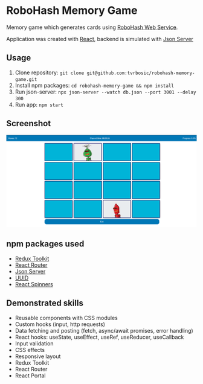 # RoboHash Memory Game
Memory game which generates cards using [RoboHash Web Service](https://robohash.org/).

Application was created with [React](https://reactjs.org/), backend is simulated with [Json Server](https://github.com/typicode/json-server)

## Usage
1. Clone repository: `git clone git@github.com:tvrbosic/robohash-memory-game.git`
2. Install npm packages: `cd robohash-memory-game && npm install`
3. Run json-server: `npx json-server --watch db.json --port 3001 --delay 300`
4. Run app: `npm start`

## Screenshot
![Memory Game Board Screenshot](/public/robohash-memory-game.png?raw=true "Memory Game Board Screenshot")

## npm packages used
- [Redux Toolkit ](https://redux-toolkit.js.org/)
- [React Router](https://reactrouter.com/en/main)
- [Json Server](https://github.com/typicode/json-server)
- [UUID](https://www.npmjs.com/package/uuid)
- [React Spinners](https://www.npmjs.com/package/react-spinners)

## Demonstrated skills
- Reusable components with CSS modules
- Custom hooks (input, http requests)
- Data fetching and posting (fetch, async/await promises, error handling)
- React hooks: useState, useEffect, useRef, useReducer, useCallback
- Input validation
- CSS effects
- Responsive layout
- Redux Toolkit
- React Router
- React Portal